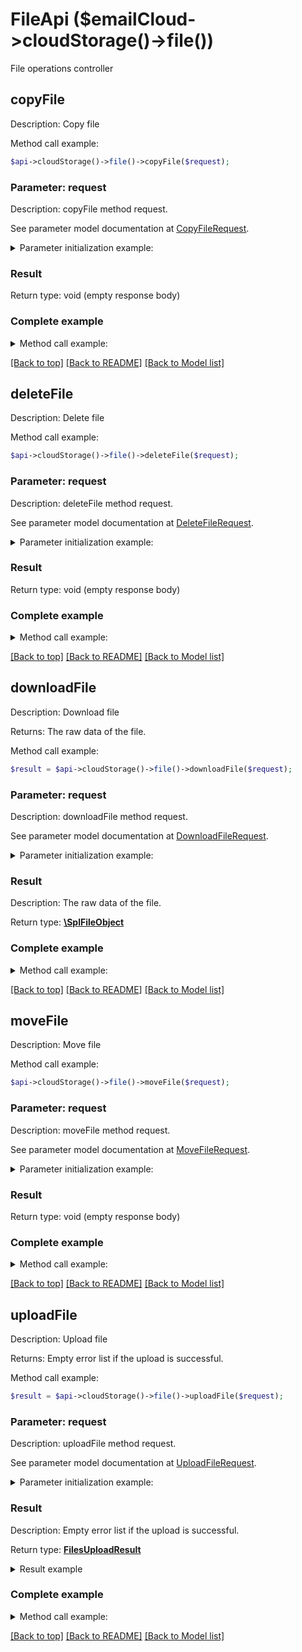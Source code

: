 # FileApi ($emailCloud->cloudStorage()->file())

File operations controller

## **copyFile**

Description: Copy file


Method call example:
```php
$api->cloudStorage()->file()->copyFile($request);
```

### Parameter: request

Description: copyFile method request.

See parameter model documentation at [CopyFileRequest](CopyFileRequest.md).

<details>
    <summary>Parameter initialization example:</summary>

```php
$request = Models::CopyFileRequest()
    ->src_path('/storage/path/to/source/file.ext')
    ->dest_path('/storage/path/to/destination/file.ext')
    ->src_storage_name('First Storage')
    ->dest_storage_name('Other Storage')
    ->build();
```

</details>

### Result

Return type: void (empty response body)

### Complete example

<details>
    <summary>Method call example:</summary>

```php
$api = new EmailCloud($clientSecret, $clientId);

// Prepare parameters:
$request = Models::CopyFileRequest()
    ->src_path('/storage/path/to/source/file.ext')
    ->dest_path('/storage/path/to/destination/file.ext')
    ->src_storage_name('First Storage')
    ->dest_storage_name('Other Storage')
    ->build();

// Call method:
$api->cloudStorage()->file()->copyFile($request);
```

</details>

[[Back to top]](#)  [[Back to README]](README.md) [[Back to Model list]](Models.md)

## **deleteFile**

Description: Delete file


Method call example:
```php
$api->cloudStorage()->file()->deleteFile($request);
```

### Parameter: request

Description: deleteFile method request.

See parameter model documentation at [DeleteFileRequest](DeleteFileRequest.md).

<details>
    <summary>Parameter initialization example:</summary>

```php
$request = Models::DeleteFileRequest()
    ->path('/storage/path/to/file.ext')
    ->storage_name('First Storage')
    ->build();
```

</details>

### Result

Return type: void (empty response body)

### Complete example

<details>
    <summary>Method call example:</summary>

```php
$api = new EmailCloud($clientSecret, $clientId);

// Prepare parameters:
$request = Models::DeleteFileRequest()
    ->path('/storage/path/to/file.ext')
    ->storage_name('First Storage')
    ->build();

// Call method:
$api->cloudStorage()->file()->deleteFile($request);
```

</details>

[[Back to top]](#)  [[Back to README]](README.md) [[Back to Model list]](Models.md)

## **downloadFile**

Description: Download file

Returns: The raw data of the file.

Method call example:
```php
$result = $api->cloudStorage()->file()->downloadFile($request);
```

### Parameter: request

Description: downloadFile method request.

See parameter model documentation at [DownloadFileRequest](DownloadFileRequest.md).

<details>
    <summary>Parameter initialization example:</summary>

```php
$request = Models::DownloadFileRequest()
    ->path('/storage/path/to/file.ext')
    ->storage_name('First Storage')
    ->build();
```

</details>

### Result

Description: The raw data of the file.

Return type: [**\SplFileObject**](\SplFileObject.md)

### Complete example

<details>
    <summary>Method call example:</summary>

```php
$api = new EmailCloud($clientSecret, $clientId);

// Prepare parameters:
$request = Models::DownloadFileRequest()
    ->path('/storage/path/to/file.ext')
    ->storage_name('First Storage')
    ->build();

// Call method:
$result = $api->cloudStorage()->file()->downloadFile($request);
```

</details>

[[Back to top]](#)  [[Back to README]](README.md) [[Back to Model list]](Models.md)

## **moveFile**

Description: Move file


Method call example:
```php
$api->cloudStorage()->file()->moveFile($request);
```

### Parameter: request

Description: moveFile method request.

See parameter model documentation at [MoveFileRequest](MoveFileRequest.md).

<details>
    <summary>Parameter initialization example:</summary>

```php
$request = Models::MoveFileRequest()
    ->src_path('/storage/path/to/source/file.ext')
    ->dest_path('/storage/path/to/destination/file.ext')
    ->src_storage_name('First Storage')
    ->dest_storage_name('Other Storage')
    ->build();
```

</details>

### Result

Return type: void (empty response body)

### Complete example

<details>
    <summary>Method call example:</summary>

```php
$api = new EmailCloud($clientSecret, $clientId);

// Prepare parameters:
$request = Models::MoveFileRequest()
    ->src_path('/storage/path/to/source/file.ext')
    ->dest_path('/storage/path/to/destination/file.ext')
    ->src_storage_name('First Storage')
    ->dest_storage_name('Other Storage')
    ->build();

// Call method:
$api->cloudStorage()->file()->moveFile($request);
```

</details>

[[Back to top]](#)  [[Back to README]](README.md) [[Back to Model list]](Models.md)

## **uploadFile**

Description: Upload file

Returns: Empty error list if the upload is successful.

Method call example:
```php
$result = $api->cloudStorage()->file()->uploadFile($request);
```

### Parameter: request

Description: uploadFile method request.

See parameter model documentation at [UploadFileRequest](UploadFileRequest.md).

<details>
    <summary>Parameter initialization example:</summary>

```php
$request = Models::UploadFileRequest()
    ->path('/storage/path/to/file.ext')
    ->file(new SplFileObject('/local/file/system/path/to/file.ext'))
    ->storage_name('First Storage')
    ->build();
```

</details>

### Result

Description: Empty error list if the upload is successful.

Return type: [**FilesUploadResult**](FilesUploadResult.md)

<details>
    <summary>Result example</summary>

```php
$result = ;
```
</details>

### Complete example

<details>
    <summary>Method call example:</summary>

```php
$api = new EmailCloud($clientSecret, $clientId);

// Prepare parameters:
$request = Models::UploadFileRequest()
    ->path('/storage/path/to/file.ext')
    ->file(new SplFileObject('/local/file/system/path/to/file.ext'))
    ->storage_name('First Storage')
    ->build();

// Call method:
$result = $api->cloudStorage()->file()->uploadFile($request);

// Result example:
$result = ;
```

</details>

[[Back to top]](#)  [[Back to README]](README.md) [[Back to Model list]](Models.md)

